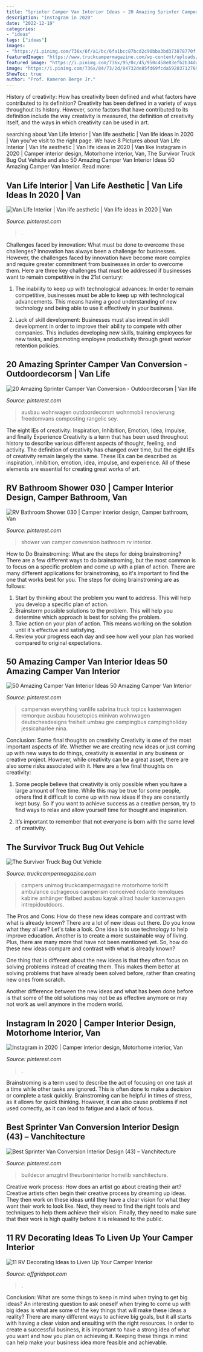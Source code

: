 ```yaml
---
title: "Sprinter Camper Van Interior Ideas ~ 20 Amazing Sprinter Camper Van Conversion"
description: "Instagram in 2020"
date: "2022-12-19"
categories:
- "ideas"
tags: ["ideas"]
images:
- "https://i.pinimg.com/736x/6f/a1/bc/6fa1bcc87bcd2c90bba3bd373878770f.jpg"
featuredImage: "https://www.truckcampermagazine.com/wp-content/uploads/stories/Four_Wheel_Camper/Survivor-Truck-camper-interior.jpg"
featured_image: "https://i.pinimg.com/736x/95/0c/45/950c458e83efb2b34da6b77cf903eca7.jpg"
image: "https://i.pinimg.com/736x/84/73/2d/84732de85fd69fcda592037127699c2e.jpg"
ShowToc: true
author: "Prof. Kameron Berge Jr."
---
```



History of creativity: How has creativity been defined and what factors have contributed to its definition?
Creativity has been defined in a variety of ways throughout its history. However, some factors that have contributed to its definition include the way creativity is measured, the definition of creativity itself, and the ways in which creativity can be used in art.

	

		
searching about Van Life Interior | Van life aesthetic | Van life ideas in 2020 | Van you've visit to the right page. We have 8 Pictures about Van Life Interior | Van life aesthetic | Van life ideas in 2020 | Van like Instagram in 2020 | Camper interior design, Motorhome interior, Van, The Survivor Truck Bug Out Vehicle and also 50 Amazing Camper Van Interior Ideas 50 Amazing Camper Van Interior. Read more:
		
    
## Van Life Interior | Van Life Aesthetic | Van Life Ideas In 2020 | Van

<img loading=lazy src="https://i.pinimg.com/736x/95/0c/45/950c458e83efb2b34da6b77cf903eca7.jpg" onerror="this.onerror=null;this.src='https://tse4.mm.bing.net/th?id=OIP.2f2MhVAs6O648G2biNQRiwHaFj&amp;pid=15.1';" alt="Van Life Interior | Van life aesthetic | Van life ideas in 2020 | Van">

_Source: pinterest.com_

>. 

	

Challenges faced by innovation: What must be done to overcome these challenges?
Innovation has always been a challenge for businesses. However, the challenges faced by innovation have become more complex and require greater commitment from businesses in order to overcome them. Here are three key challenges that must be addressed if businesses want to remain competitive in the 21st century:
1. The inability to keep up with technological advances: In order to remain competitive, businesses must be able to keep up with technological advancements. This means having a good understanding of new technology and being able to use it effectively in your business.

2. Lack of skill development: Businesses must also invest in skill development in order to improve their ability to compete with other companies. This includes developing new skills, training employees for new tasks, and promoting employee productivity through great worker retention policies.


    
## 20 Amazing Sprinter Camper Van Conversion - Outdoordecorsm | Van Life

<img loading=lazy src="https://i.pinimg.com/736x/f4/14/b1/f414b10a9128056268ff2714c8f10a24.jpg" onerror="this.onerror=null;this.src='https://tse4.mm.bing.net/th?id=OIP.we74yF-Ptvz5B9lyBDUBxgHaLH&amp;pid=15.1';" alt="20 Amazing Sprinter Camper Van Conversion - Outdoordecorsm | Van life">

_Source: pinterest.com_

>ausbau wohnwagen outdoordecorsm wohnmobil renovierung freedomvans composting rangelic sey. 

	

The eight IEs of creativity: Inspiration, Inhibition, Emotion, Idea, Impulse, and finally Experience
Creativity is a term that has been used throughout history to describe various different aspects of thought, feeling, and activity. The definition of creativity has changed over time, but the eight IEs of creativity remain largely the same. These IEs can be described as inspiration, inhibition, emotion, idea, impulse, and experience. All of these elements are essential for creating great works of art.

    
## RV Bathroom Shower 030 | Camper Interior Design, Camper Bathroom, Van

<img loading=lazy src="https://i.pinimg.com/736x/e0/09/41/e00941c362cb9138cacee7a5e7e3998e.jpg" onerror="this.onerror=null;this.src='https://tse1.mm.bing.net/th?id=OIP.WdnV-faDZuKxpCVbK5zmDQHaLn&amp;pid=15.1';" alt="RV Bathroom Shower 030 | Camper interior design, Camper bathroom, Van">

_Source: pinterest.com_

>shower van camper conversion bathroom rv interior. 

	

How to Do Brainstroming: What are the steps for doing brainstroming?
There are a few different ways to do brainstroming, but the most common is to focus on a specific problem and come up with a plan of action. There are many different applications for brainstroming, so it's important to find the one that works best for you. The steps for doing brainstroming are as follows: 
1. Start by thinking about the problem you want to address. This will help you develop a specific plan of action.
2. Brainstorm possible solutions to the problem. This will help you determine which approach is best for solving the problem.
3. Take action on your plan of action. This means working on the solution until it's effective and satisfying. 
4. Review your progress each day and see how well your plan has worked compared to original expectations.

    
## 50 Amazing Camper Van Interior Ideas 50 Amazing Camper Van Interior

<img loading=lazy src="https://i.pinimg.com/736x/1c/74/9e/1c749eb4aeb33170b050c3ef015b1fdd.jpg" onerror="this.onerror=null;this.src='https://tse3.mm.bing.net/th?id=OIP.FBkLME2Nq6AjfFb3qk0TmgHaLG&amp;pid=15.1';" alt="50 Amazing Camper Van Interior Ideas 50 Amazing Camper Van Interior">

_Source: pinterest.com_

>campervan everything vanlife sabrina truck topics kastenwagen remorque ausbau housetopics minivan wohnwagen deutschesdesigns freiheit umbau gre campingbus campingholiday jessicaharlee nina. 

	

Conclusion: Some final thoughts on creativity
Creativity is one of the most important aspects of life. Whether we are creating new ideas or just coming up with new ways to do things, creativity is essential in any business or creative project. However, while creativity can be a great asset, there are also some risks associated with it. Here are a few final thoughts on creativity: 
1. Some people believe that creativity is only possible when you have a large amount of free time. While this may be true for some people, others find it difficult to come up with new ideas if they are constantly kept busy. So if you want to achieve success as a creative person, try to find ways to relax and allow yourself time for thought and inspiration. 

2. It’s important to remember that not everyone is born with the same level of creativity.

    
## The Survivor Truck Bug Out Vehicle

<img loading=lazy src="https://www.truckcampermagazine.com/wp-content/uploads/stories/Four_Wheel_Camper/Survivor-Truck-camper-interior.jpg" onerror="this.onerror=null;this.src='https://tse2.mm.bing.net/th?id=OIP.mv_2uzbVYOPgPhRXIimXQAHaLF&amp;pid=15.1';" alt="The Survivor Truck Bug Out Vehicle">

_Source: truckcampermagazine.com_

>campers unimog truckcampermagazine motorhome torklift ambulance outrageous camperism conceived rodante remolques kabine anhänger flatbed ausbau kayak allrad hauler kastenwagen intrepidoutdoors. 

	

The Pros and Cons: How do these new ideas compare and contrast with what is already known?
There are a lot of new ideas out there. Do you know what they all are? Let's take a look. 
One idea is to use technology to help improve education. Another is to create a more sustainable way of living. Plus, there are many more that have not been mentioned yet. So, how do these new ideas compare and contrast with what is already known?

One thing that is different about the new ideas is that they often focus on solving problems instead of creating them. This makes them better at solving problems that have already been solved before, rather than creating new ones from scratch. 

Another difference between the new ideas and what has been done before is that some of the old solutions may not be as effective anymore or may not work as well anymore in the modern world.

    
## Instagram In 2020 | Camper Interior Design, Motorhome Interior, Van

<img loading=lazy src="https://i.pinimg.com/736x/84/73/2d/84732de85fd69fcda592037127699c2e.jpg" onerror="this.onerror=null;this.src='https://tse4.mm.bing.net/th?id=OIP.elOK2PvJ8-msqvZZUtvRQAHaJP&amp;pid=15.1';" alt="Instagram in 2020 | Camper interior design, Motorhome interior, Van">

_Source: pinterest.com_

>. 

	

Brainstroming is a term used to describe the act of focusing on one task at a time while other tasks are ignored. This is often done to make a decision or complete a task quickly. Brainstroming can be helpful in times of stress, as it allows for quick thinking. However, it can also cause problems if not used correctly, as it can lead to fatigue and a lack of focus.

    
## Best Sprinter Van Conversion Interior Design (43) – Vanchitecture

<img loading=lazy src="https://i.pinimg.com/736x/6f/a1/bc/6fa1bcc87bcd2c90bba3bd373878770f.jpg" onerror="this.onerror=null;this.src='https://tse3.mm.bing.net/th?id=OIP.eZPDd4uvO2mSIw9puogZPQHaHa&amp;pid=15.1';" alt="Best Sprinter Van Conversion Interior Design (43) – Vanchitecture">

_Source: pinterest.com_

>buildecor amzgtrvl theurbaninterior homelib vanchitecture. 

	

Creative work process: How does an artist go about creating their art?
Creative artists often begin their creative process by dreaming up ideas. They then work on these ideas until they have a clear vision for what they want their work to look like. Next, they need to find the right tools and techniques to help them achieve their vision. Finally, they need to make sure that their work is high quality before it is released to the public.

    
## 11 RV Decorating Ideas To Liven Up Your Camper Interior

<img loading=lazy src="https://offgridspot.com/wp-content/uploads/2020/06/105044540_3113232758699296_6906715080108428204_n.jpg" onerror="this.onerror=null;this.src='https://tse1.mm.bing.net/th?id=OIP.b9jlP_WOa4fFZ_na6Tq44wHaJ4&amp;pid=15.1';" alt="11 RV Decorating Ideas to Liven Up Your Camper Interior">

_Source: offgridspot.com_

>. 

	

Conclusion: What are some things to keep in mind when trying to get big ideas?
An interesting question to ask oneself when trying to come up with big ideas is what are some of the key things that will make these ideas a reality? There are many different ways to achieve big goals, but it all starts with having a clear vision and ensuiting with the right resources. In order to create a successful business, it is important to have a strong idea of what you want and how you plan on achieving it. Keeping these things in mind can help make your business idea more feasible and achievable.

